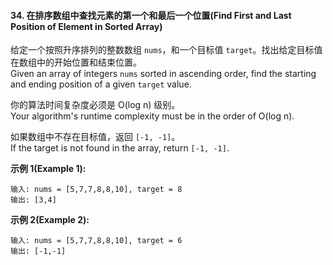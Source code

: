 #### 34. 在排序数组中查找元素的第一个和最后一个位置(Find First and Last Position of Element in Sorted Array)

给定一个按照升序排列的整数数组 `nums`，和一个目标值 `target`。找出给定目标值在数组中的开始位置和结束位置。<br/>
Given an array of integers `nums` sorted in ascending order, find the starting and ending position of a given `target` value.

你的算法时间复杂度必须是 O(log n) 级别。<br/>
Your algorithm's runtime complexity must be in the order of O(log n).

如果数组中不存在目标值，返回 `[-1, -1]`。<br/>
If the target is not found in the array, return `[-1, -1]`.

**示例 1(Example 1):**

```
输入: nums = [5,7,7,8,8,10], target = 8
输出: [3,4]
```

**示例 2(Example 2):**

```
输入: nums = [5,7,7,8,8,10], target = 6
输出: [-1,-1]
```